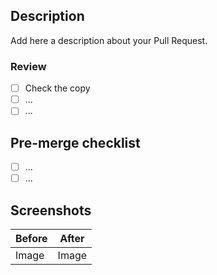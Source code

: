 ## Description

Add here a description about your Pull Request.

### Review

- [ ] Check the copy
- [ ] ...
- [ ] ...

## Pre-merge checklist

- [ ] ...
- [ ] ...

## Screenshots

| Before | After |
| ------ | ----- |
| Image  | Image |